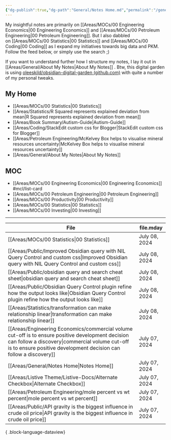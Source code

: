 ```yaml
---
{"dg-publish":true,"dg-path":"General/Notes Home.md","permalink":"/general/notes-home/","title":"Notes Home","tags":["gardenEntry"],"dgShowBacklinks":"false","dgShowToc":"false"}
---
```



My insightful notes are primarily on [[Areas/MOCs/00 Engineering Economics\|00 Engineering Economics]] and [[Areas/MOCs/00 Petroleum Engineering\|00 Petroleum Engineering]]. But I also dabbled on [[Areas/MOCs/00 Statistics\|00 Statistics]] and [[Areas/MOCs/00 Coding\|00 Coding]] as I expand my initiatives towards big data and PKM. Follow the feed below, or simply use the search ;)

If you want to understand further how I structure my notes, I lay it out in [[Areas/General/About My Notes\|About My Notes]] . Btw, this digital garden is using [oleeskild/obsidian-digital-garden (github.com)](https://github.com/oleeskild/obsidian-digital-garden) with quite a number of my personal tweaks.

## My Home
- [[Areas/MOCs/00 Statistics\|00 Statistics]]
- [[Areas/Statistics/R Squared represents explained deviation from mean\|R Squared represents explained deviation from mean]]
- [[Areas/Book Summary/Autism-Guide\|Autism-Guide]]
- [[Areas/Coding/StackEdit custom css for Blogger\|StackEdit custom css for Blogger]]
- [[Areas/Petroleum Engineering/McKelvey Box helps to visualise mineral resources uncertainty\|McKelvey Box helps to visualise mineral resources uncertainty]]
- [[Areas/General/About My Notes\|About My Notes]]

## MOC
- [[Areas/MOCs/00 Engineering Economics\|00 Engineering Economics]] #mcl/list-card
- [[Areas/MOCs/00 Petroleum Engineering\|00 Petroleum Engineering]]
- [[Areas/MOCs/00 Productivity\|00 Productivity]]
- [[Areas/MOCs/00 Statistics\|00 Statistics]]
- [[Areas/MOCs/00 Investing\|00 Investing]]

---

| File                                                                                                                                                                                                                        | file.mday     |
| --------------------------------------------------------------------------------------------------------------------------------------------------------------------------------------------------------------------------- | ------------- |
| [[Areas/MOCs/00 Statistics\|00 Statistics]]                                                                                                                                                                              | July 08, 2024 |
| [[Areas/Public/Improved Obsidian query with NIL Query Control and custom css\|Improved Obsidian query with NIL Query Control and custom css]]                                                                            | July 08, 2024 |
| [[Areas/Public/obsidian query and search cheat sheet\|obsidian query and search cheat sheet]]                                                                                                                            | July 08, 2024 |
| [[Areas/Public/Obsidian Query Control plugin refine how the output looks like\|Obsidian Query Control plugin refine how the output looks like]]                                                                          | July 08, 2024 |
| [[Areas/Statistics/transformation can make relationship linear\|transformation can make relationship linear]]                                                                                                            | July 08, 2024 |
| [[Areas/Engineering Economics/commercial volume cut-off is to ensure positive development decision can follow a discovery\|commercial volume cut-off is to ensure positive development decision can follow a discovery]] | July 07, 2024 |
| [[Areas/General/Notes Home\|Notes Home]]                                                                                                                                                                                 | July 07, 2024 |
| [[Areas/Listive Theme/Listive-Docs/Alternate Checkbox\|Alternate Checkbox]]                                                                                                                                              | July 07, 2024 |
| [[Areas/Petroleum Engineering/mole percent vs wt percent\|mole percent vs wt percent]]                                                                                                                                   | July 07, 2024 |
| [[Areas/Public/API gravity is the biggest influence in crude oil price\|API gravity is the biggest influence in crude oil price]]                                                                                        | July 07, 2024 |

{ .block-language-dataview}
